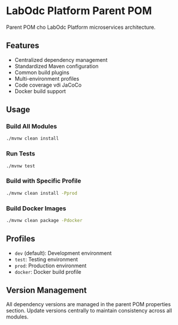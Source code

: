 # LabOdc Platform Parent POM

Parent POM cho LabOdc Platform microservices architecture.

## Features

- Centralized dependency management
- Standardized Maven configuration
- Common build plugins
- Multi-environment profiles
- Code coverage với JaCoCo
- Docker build support

## Usage

### Build All Modules
```bash
./mvnw clean install
```

### Run Tests
```bash
./mvnw test
```

### Build with Specific Profile
```bash
./mvnw clean install -Pprod
```

### Build Docker Images
```bash
./mvnw clean package -Pdocker
```
## Profiles

- `dev` (default): Development environment
- `test`: Testing environment
- `prod`: Production environment
- `docker`: Docker build profile

## Version Management

All dependency versions are managed in the parent POM properties section.
Update versions centrally to maintain consistency across all modules.

